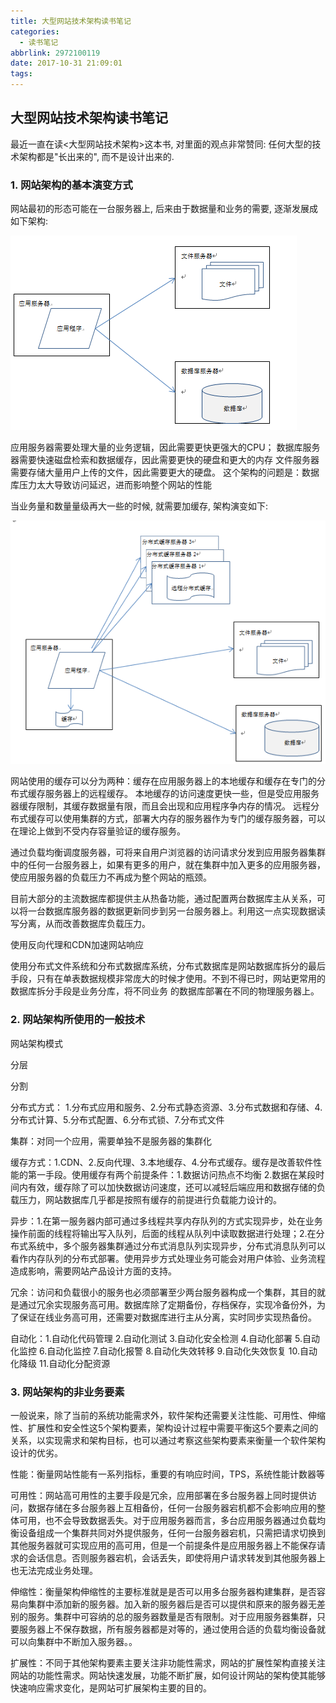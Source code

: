 ```yaml
---
title: 大型网站技术架构读书笔记
categories:
  - 读书笔记
abbrlink: 2972100119
date: 2017-10-31 21:09:01
tags:
---
```


## 大型网站技术架构读书笔记

最近一直在读<大型网站技术架构>这本书, 对里面的观点非常赞同: 任何大型的技术架构都是"长出来的", 而不是设计出来的.

### 1. 网站架构的基本演变方式

网站最初的形态可能在一台服务器上, 后来由于数据量和业务的需要, 逐渐发展成如下架构:

![](architecture-of-website/01.png)

应用服务器需要处理大量的业务逻辑，因此需要更快更强大的CPU；
数据库服务器需要快速磁盘检索和数据缓存，因此需要更快的硬盘和更大的内存
文件服务器需要存储大量用户上传的文件，因此需要更大的硬盘。
这个架构的问题是：数据库压力太大导致访问延迟，进而影响整个网站的性能

当业务量和数量量级再大一些的时候, 就需要加缓存, 架构演变如下:

![](architecture-of-website/02.png)

网站使用的缓存可以分为两种：缓存在应用服务器上的本地缓存和缓存在专门的分布式缓存服务器上的远程缓存。
本地缓存的访问速度更快一些，但是受应用服务器缓存限制，其缓存数据量有限，而且会出现和应用程序争内存的情况。
远程分布式缓存可以使用集群的方式，部署大内存的服务器作为专门的缓存服务器，可以在理论上做到不受内存容量验证的缓存服务。

通过负载均衡调度服务器，可将来自用户浏览器的访问请求分发到应用服务器集群中的任何一台服务器上，如果有更多的用户，就在集群中加入更多的应用服务器，使应用服务器的负载压力不再成为整个网站的瓶颈。

目前大部分的主流数据库都提供主从热备功能，通过配置两台数据库主从关系，可以将一台数据库服务器的数据更新同步到另一台服务器上。利用这一点实现数据读写分离，从而改善数据库负载压力。

使用反向代理和CDN加速网站响应

使用分布式文件系统和分布式数据库系统，分布式数据库是网站数据库拆分的最后手段，只有在单表数据规模非常庞大的时候才使用。不到不得已时，网站更常用的数据库拆分手段是业务分库，将不同业务
的数据库部署在不同的物理服务器上。


### 2. 网站架构所使用的一般技术

网站架构模式

分层

分割

分布式方式： 1.分布式应用和服务、2.分布式静态资源、3.分布式数据和存储、4.分布式计算、5.分布式配置、6.分布式锁、7.分布式文件

集群：对同一个应用，需要单独不是服务器的集群化

缓存方式：1.CDN、2.反向代理、3.本地缓存、4.分布式缓存。缓存是改善软件性能的第一手段。使用缓存有两个前提条件：1.数据访问热点不均衡 2.数据在某段时间内有效，缓存除了可以加快数据访问速度，还可以减轻后端应用和数据存储的负载压力，网站数据库几乎都是按照有缓存的前提进行负载能力设计的。

异步：1.在第一服务器内部可通过多线程共享内存队列的方式实现异步，处在业务操作前面的线程将输出写入队列，后面的线程从队列中读取数据进行处理；2.在分布式系统中，多个服务器集群通过分布式消息队列实现异步，分布式消息队列可以看作内存队列的分布式部署。使用异步方式处理业务可能会对用户体验、业务流程造成影响，需要网站产品设计方面的支持。

冗余：访问和负载很小的服务也必须部署至少两台服务器构成一个集群，其目的就是通过冗余实现服务高可用。数据库除了定期备份，存档保存，实现冷备份外，为了保证在线业务高可用，还需要对数据库进行主从分离，实时同步实现热备份。

自动化：1.自动化代码管理 2.自动化测试 3.自动化安全检测 4.自动化部署 5.自动化监控 6.自动化监控 7.自动化报警 8.自动化失效转移 9.自动化失效恢复 10.自动化降级 11.自动化分配资源


### 3. 网站架构的非业务要素

一般说来，除了当前的系统功能需求外，软件架构还需要关注性能、可用性、伸缩性、扩展性和安全性这5个架构要素，架构设计过程中需要平衡这5个要素之间的关系，以实现需求和架构目标，也可以通过考察这些架构要素来衡量一个软件架构设计的优劣。

性能：衡量网站性能有一系列指标，重要的有响应时间，TPS，系统性能计数器等

可用性：网站高可用性的主要手段是冗余，应用部署在多台服务器上同时提供访问，数据存储在多台服务器上互相备份，任何一台服务器宕机都不会影响应用的整体可用，也不会导致数据丢失。对于应用服务器而言，多台应用服务器通过负载均衡设备组成一个集群共同对外提供服务，任何一台服务器宕机，只需把请求切换到其他服务器就可实现应用的高可用，但是一个前提条件是应用服务器上不能保存请求的会话信息。否则服务器宕机，会话丢失，即使将用户请求转发到其他服务器上也无法完成业务处理。

伸缩性：衡量架构伸缩性的主要标准就是是否可以用多台服务器构建集群，是否容易向集群中添加新的服务器。加入新的服务器后是否可以提供和原来的服务器无差别的服务。集群中可容纳的总的服务器数量是否有限制。对于应用服务器集群，只要服务器上不保存数据，所有服务器都是对等的，通过使用合适的负载均衡设备就可以向集群中不断加入服务器。。

扩展性：不同于其他架构要素主要关注非功能性需求，网站的扩展性架构直接关注网站的功能性需求。网站快速发展，功能不断扩展，如何设计网站的架构使其能够快速响应需求变化，是网站可扩展架构主要的目的。
